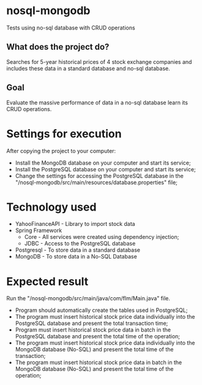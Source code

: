 # nosql-mongodb
Tests using no-sql database with CRUD operations


## What does the project do?

Searches for 5-year historical prices of 4 stock exchange companies and includes these data in a standard database and no-sql database.

## Goal

Evaluate the massive performance of data in a no-sql database learn its CRUD operations.

# Settings for execution

After copying the project to your computer:

* Install the MongoDB database on your computer and start its service;
* Install the PostgreSQL database on your computer and start its service;
* Change the settings for accessing the PostgreSQL database in the "/nosql-mongodb/src/main/resources/database.properties" file;

# Technology used

* YahooFinanceAPI - Library to import stock data
* Spring Framework
  * Core - All services were created using dependency injection;
  * JDBC - Access to the PostgreSQL database
* Postgresql - To store data in a standard database
* MongoDB - To store data in a No-SQL Database

# Expected result

Run the "/nosql-mongodb/src/main/java/com/flm/Main.java" file.

* Program should automatically create the tables used in PostgreSQL;
* The program must insert historical stock price data individually into the PostgreSQL database and present the total transaction time;
* Program must insert historical stock price data in batch in the PostgreSQL database and present the total time of the operation;
* The program must insert historical stock price data individually into the MongoDB database (No-SQL) and present the total time of the transaction;
* The program must insert historical stock price data in batch in the MongoDB database (No-SQL) and present the total time of the operation;
